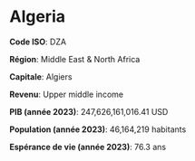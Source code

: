 # Algeria

**Code ISO**: DZA

**Région**: Middle East & North Africa

**Capitale**: Algiers

**Revenu**: Upper middle income

**PIB (année 2023)**: 247,626,161,016.41 USD

**Population (année 2023)**: 46,164,219 habitants

**Espérance de vie (année 2023)**: 76.3 ans

